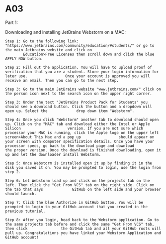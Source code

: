 # A03
Part 1:
 
  Downloading and installing JetBrains Webstorm on a MAC:
  
    Step 1: Go to the following link: "https://www.jetbrains.com/community/education/#students/" or go to the main Jetbrains website and click on
            Education>Free Licenses then scroll down and click the blue APPLY NOW button. 
          
    Step 2: Fill out the application. You will have to upload proof of verification that you are a student. Store your login information for later use.                 Once your account is approved you will receive an email. Then you can go to the next step. 
 
    Step 3: Go to the main JetBrains website "www.jetbrains.com/" click on the person icon next to the search icon on the upper right corner.
  
    Step 3: Under the text "JetBrains Product Pack for Students" you should see a download button. Click the button and a dropdown will open up. Select the             drop down item "Webstorm". 
  
    Step 4: Once you click "Webstorm" another tab to download should open up. Click on the "MAC" tab and download either the Intel or Apple Silicon                     version. If you are not sure which processor your MAC is running, click the Apple logo on the upper left screen>About This Max and a pop up                 should appear on your screen with computer specification details. Once you have your processor specs, go back to the download page and download             the proper version. Once the download is finished downloading, open it up and let the downloader install Webstorm.
  
    Step 5: Once Webstorm is installed open it up by finding it in the disk you saved it on. You may be prompted to login, use the login from step 2. 
    
    Step 6: Let Webstorm load up and click on the projects tab on the left. Then click the "Get From VCS" tab on the right side. Click on the tab that says             GitHub on the left side and your browser should launch.
    
    Step 7: Click the blue Authorize in GitHub button. You will be prompted to login to your GitHub account that you created in the previous tutorial.
    
    Step 8: After you login, head back to the Webstorm application. Go to the same projects tab before and click the same "Get From VCS" tab, then click               the GitHub tab and all your GitHub roots will pull up. Congratulations you have linked your Webstorm Application and GitHub account!
